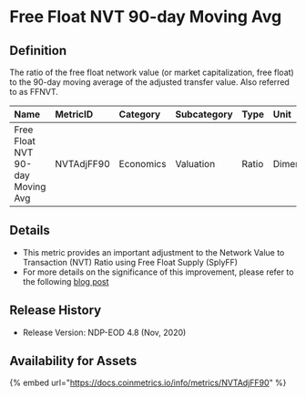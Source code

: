 # Free Float NVT 90-day Moving Avg

## Definition

The ratio of the free float network value \(or market capitalization, free float\) to the 90-day moving average of the adjusted transfer value. Also referred to as FFNVT.

| Name | MetricID | Category | Subcategory | Type | Unit | Interval |
| :--- | :--- | :--- | :--- | :--- | :--- | :--- |
| Free Float NVT 90-day Moving Avg | NVTAdjFF90 | Economics | Valuation | Ratio | Dimensionless | 90 days |

## Details

* This metric provides an important adjustment to the Network Value to Transaction \(NVT\) Ratio using Free Float Supply \(SplyFF\)
* For more details on the significance of this improvement, please refer to the following [blog post](https://coinmetrics.io/introducing-free-float-supply/)

## Release History

* Release Version: NDP-EOD 4.8 \(Nov, 2020\)

## Availability for Assets

{% embed url="https://docs.coinmetrics.io/info/metrics/NVTAdjFF90" %}

